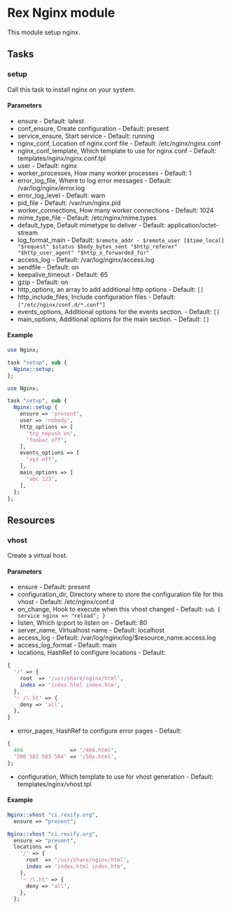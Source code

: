 # Rex Nginx module

This module setup nginx.

## Tasks

### setup

Call this task to install nginx on your system.

#### Parameters

* ensure - Default: latest
* conf_ensure, Create configuration - Default: present
* service_ensure, Start service - Default: running
* nginx_conf, Location of nginx.conf file - Default: /etc/nginx/nginx.conf
* nginx_conf_template, Which template to use for nginx.conf - Default: templates/nginx/nginx.conf.tpl
* user - Default: nginx
* worker_processes, How many worker processes - Default: 1
* error_log_file, Where to log error messages - Default: /var/log/nginx/error.log
* error_log_level - Default: warn
* pid_file - Default: /var/run/nginx.pid
* worker_connections, How many worker connections - Default: 1024
* mime_type_file - Default: /etc/nginx/mime.types
* default_type, Default mimetype to deliver - Default: application/octet-stream
* log_format_main - Default: `$remote_addr - $remote_user [$time_local] "$request" $status $body_bytes_sent "$http_referer" "$http_user_agent" "$http_x_forwarded_for"`
* access_log - Default: /var/log/nginx/access.log
* sendfile - Default: on
* keepalive_timeout - Default: 65
* gzip - Default: on
* http_options, an array to add additional http options - Default: `[]`
* http_include_files, Include configuration files - Default: `["/etc/nginx/conf.d/*.conf"]`
* events_options, Additional options for the events section. - Default: `[]`
* main_options, Additional options for the main section. - Default: `[]`

#### Example

```perl
use Nginx;

task "setup", sub {
  Nginx::setup;
};
```

```perl
use Nginx;

task "setup", sub {
  Nginx::setup {
    ensure => 'present',
    user => 'nobody',
    http_options => [
      'tcp_nopush on',
      'foobar off',
    ],
    events_options => [
      'xyz off',
    ],
    main_options => [
      'abc 123',
    ],
  };
};
```


## Resources

### vhost

Create a virtual host.

#### Parameters

* ensure - Default: present
* configuration_dir, Directory where to store the configuration file for this vhost - Default: /etc/nginx/conf.d
* on_change, Hook to execute when this vhost changed - Default: `sub { service nginx => "reload"; }`
* listen, Which ip:port to listen on - Default: 80
* server_name, Virtualhost name - Default: localhost
* access_log - Default: /var/log/nginx/log/$resource_name.access.log
* access_log_format - Default: main
* locations, HashRef to configure locations - Default:
```perl
{
  '/' => {
    root  => '/usr/share/nginx/html',
    index => 'index.html index.htm',
  },
  '~ /\.ht' => {
    deny => 'all',
  },
}
```

* error_pages, HashRef to configure error pages - Default:
```perl
{
  404               => '/404.html',
  '500 502 503 504' => '/50x.html',
};
```
* configuration, Which template to use for vhost generation - Default: templates/nginx/vhost.tpl


#### Example

```perl
Nginx::vhost "ci.rexify.org",
  ensure => "present";
```

```perl
Nginx::vhost "ci.rexify.org",
  ensure => "present",
  locations => {
    '/' => {
      root  => '/usr/share/nginx/html',
      index => 'index.html index.htm',
    },
    '~ /\.ht' => {
      deny => 'all',
    },
  };
```
